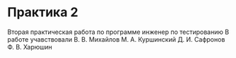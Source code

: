 # Практика 2
Вторая практическая работа по программе инженер по тестированию
В работе учавствовали 
В. В. Михайлов
М. А. Куршинский
Д. И. Сафронов
Ф. В. Харюшин
